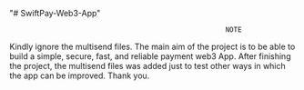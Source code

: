 "# SwiftPay-Web3-App"

                                                         NOTE

Kindly ignore the multisend files. The main aim of the project is to be able to build a simple, secure, fast, and reliable payment web3 App.
After finishing the project, the multisend files was added just to test other ways in which the app can be improved. Thank you.
